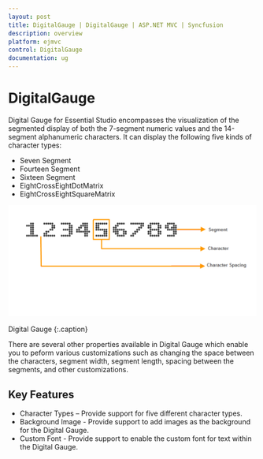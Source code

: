 ```yaml
---
layout: post
title: DigitalGauge | DigitalGauge | ASP.NET MVC | Syncfusion
description: overview
platform: ejmvc
control: DigitalGauge
documentation: ug
---
```


# DigitalGauge

Digital Gauge for Essential Studio encompasses the visualization of the segmented display of both the 7-segment numeric values and the 14-segment alphanumeric characters. It can display the following five kinds of character types:

* Seven Segment
* Fourteen Segment
* Sixteen Segment
* EightCrossEightDotMatrix
* EightCrossEightSquareMatrix

![](Overview_images/Overview_img1.png)

Digital Gauge
{:.caption}

There are several other properties available in Digital Gauge which enable you to peform various customizations such as changing the space between the characters, segment width, segment length, spacing between the segments, and other customizations.

## Key Features

* Character Types – Provide support for five different character types.
* Background Image - Provide support to add images as the background for the Digital Gauge.
* Custom Font - Provide support to enable the custom font for text within the Digital Gauge.
